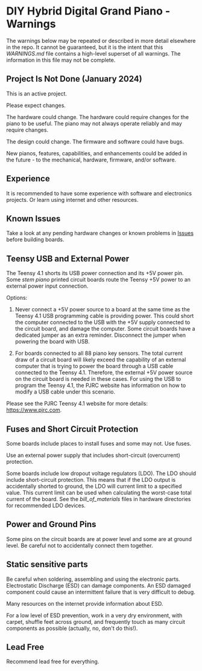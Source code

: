 # DIY Hybrid Digital Grand Piano - Warnings

The warnings below may be repeated or described in more detail elsewhere in the repo. It cannot be guaranteed, but it is the intent that this *WARNINGS.md* file contains a high-level superset of all warnings. The information in this file may not be complete.

## Project Is Not Done (January 2024)

This is an active project.

Please expect changes.

The hardware could change. The hardware could require changes for the piano to be useful. The piano may not always operate reliably and may require changes.

The design could change. The firmware and software could have bugs.

New pianos, features, capabilities, and enhancements could be added in the future - to the mechanical, hardware, firmware, and/or software.

## Experience

It is recommended to have some experience with software and electronics projects. Or learn using internet and other resources.

## Known Issues

Take a look at any pending hardware changes or known problems in [Issues](https://github.com/gzweigle/DIY-Grand-Digital-Piano/issues) before building boards.

## Teensy USB and External Power

The Teensy 4.1 shorts its USB power connection and its +5V power pin. Some *stem piano* printed circuit boards route the Teensy +5V power to an external power input connection.

Options:
1. Never connect a +5V power source to a board at the same time as the Teensy 4.1 USB programming cable is providing power. This could short the computer connected to the USB with the +5V supply connected to the circuit board, and damage the computer. Some circuit boards have a dedicated jumper as an extra reminder. Disconnect the jumper when powering the board with USB.

2.  For boards connected to all 88 piano key sensors. The total current draw of a circuit board will likely exceed the capability of an external computer that is trying to power the board through a USB cable connected to the Teensy 4.1. Therefore, the external +5V power source on the circuit board is needed in these cases. For using the USB to program the Teensy 4.1, the PJRC website has information on how to modify a USB cable under this scenario.

Please see the PJRC Teensy 4.1 website for more details: https://www.pjrc.com.

## Fuses and Short Circuit Protection

Some boards include places to install fuses and some may not. Use fuses.

Use an external power supply that includes short-circuit (overcurrent) protection.

Some boards include low dropout voltage regulators (LDO). The LDO should include short-circuit protection. This means that if the LDO output is accidentally shorted to ground, the LDO will current limit to a specified value. This current limit can be used when calculating the worst-case total current of the board. See the *bill_of_materials* files in hardware directories for recommended LDO devices.

## Power and Ground Pins

Some pins on the circuit boards are at power level and some are at ground level. Be careful not to accidentally connect them together.

## Static sensitive parts

Be careful when soldering, assembling and using the electronic parts. Electrostatic Discharge (ESD) can damage components. An ESD damaged component could cause an intermittent failure that is very difficult to debug.

Many resources on the internet provide information about ESD.

For a low level of ESD prevention, work in a very dry environment, with carpet, shuffle feet across ground, and frequently touch as many circuit components as possible (actually, no, don't do this!).

## Lead Free

Recommend lead free for everything.